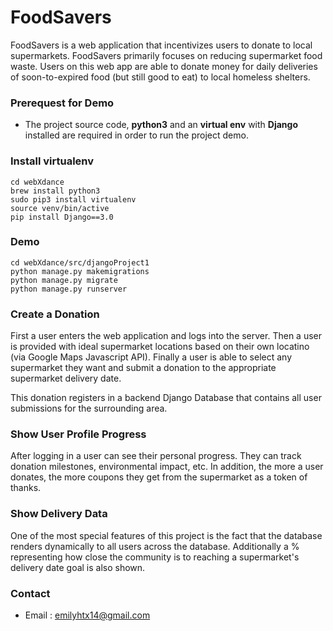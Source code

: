 # FoodSavers
FoodSavers is a web application that incentivizes users to donate to local supermarkets. FoodSavers primarily focuses on reducing supermarket food waste. Users on this web app are able to donate money for daily deliveries of soon-to-expired food (but still good to eat) to local homeless shelters. 


### Prerequest for Demo
* The project source code, **python3** and an **virtual env** with **Django** installed are required in order to run the project demo.


### Install virtualenv
    cd webXdance
    brew install python3
    sudo pip3 install virtualenv
    source venv/bin/active
    pip install Django==3.0

### Demo
    cd webXdance/src/djangoProject1
    python manage.py makemigrations
    python manage.py migrate
    python manage.py runserver

### Create a Donation
First a user enters the web application and logs into the server. Then a user is provided with ideal supermarket locations based on their own locatino (via Google Maps Javascript API). Finally a user is able to select any supermarket they want and submit a donation to the appropriate supermarket delivery date.  

This donation registers in a backend Django Database that contains all user submissions for the surrounding area. 

### Show User Profile Progress

After logging in a user can see their personal progress. They can track donation milestones, environmental impact, etc. In addition, the more a user donates, the more coupons they get from the supermarket as a token of thanks.

### Show Delivery Data 
One of the most special features of this project is the fact that the database renders dynamically to all users across the database. Additionally a % representing how close the community is to reaching a supermarket's delivery date goal is also shown.

### Contact
* Email : emilyhtx14@gmail.com
